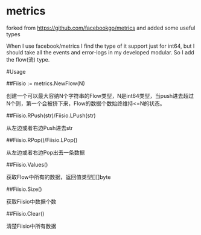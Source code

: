 # metrics
forked from https://github.com/facebookgo/metrics and added some useful types

When I use facebook/metrics I find the type of it support just for int64, but I should take all the events and error-logs in my developed modular. So I add the flow(流) type.

#Usage

##Fiisio := metrics.NewFlow(N)

创建一个可以最大容纳N个字符串的Flow类型，N是int64类型，当push进去超过N个则，第一个会被挤下来，Flow的数据个数始终维持<=N的状态。


##Fiisio.RPush(str)/Fiisio.LPush(str)

从左边或者右边Push进去str


##Fiisio.RPop()/Fiisio.LPop()

从左边或者右边Pop出去一条数据


##Fiisio.Values()

获取Flow中所有的数据，返回值类型[][]byte


##Fiisio.Size()

获取Fiisio中数据个数


##Fiisio.Clear()

清楚Fiisio中所有数据

